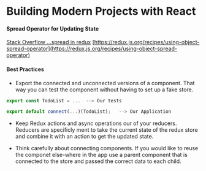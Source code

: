 # Building Modern Projects with React
#### Spread Operator for Updating State
[Stack Overflow ...spread in redux](https://stackoverflow.com/questions/52702146/the-spread-operator-in-redux-reducer)
[https://redux.js.org/recipes/using-object-spread-operator](https://redux.js.org/recipes/using-object-spread-operator)
#### Best Practices
* Export the connected and unconnected versions of a component.  That way you can test the component without having to set up a fake store.

```javascript 
export const TodoList = ...  --> Our tests
```
```javascript
export default connect(...)(TodoList);   --> Our Application
```

* Keep Redux actions and async operations our of your reducers.  Reducers are specificly ment to take the current state of the redux store and combine it with an action to get the updated state.

* Think carefully about connecting components.  If you would like to reuse the componet else-where in the app use a parent component that is connected to the store and passed the correct data to each child.

